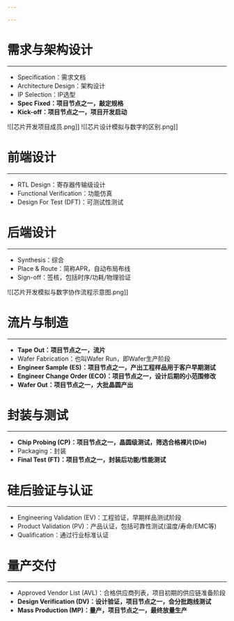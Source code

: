 ```yaml
---

---
```


# 需求与架构设计
---
- Specification：需求文档
- Architecture Design：架构设计
- IP Selection：IP选型
- **Spec Fixed：项目节点之一，敲定规格**
- **Kick-off：项目节点之一，项目开发启动**

![[芯片开发项目成员.png]]
![[芯片设计模拟与数字的区别.png]]
# 前端设计
---
- RTL Design：寄存器传输级设计
- Functional Verification：功能仿真
- Design For Test (DFT)：可测试性测试

# 后端设计
---
- Synthesis：综合
- Place & Route：简称APR，自动布局布线
- Sign-off：签核，包括时序/功耗/物理验证

![[芯片开发模拟与数字协作流程示意图.png]]

# 流片与制造
---
- **Tape Out：项目节点之一，流片**
- Wafer Fabrication：也叫Wafer Run，即Wafer生产阶段
- **Engineer Sample (ES)：项目节点之一，产出工程样品用于客户早期测试**
- **Engineer Change Order (ECO)：项目节点之一，设计后期的小范围修改**
- **Wafer Out：项目节点之一，大批晶圆产出**

# 封装与测试
---
- **Chip Probing (CP)：项目节点之一，晶圆级测试，筛选合格裸片(Die)**
- Packaging：封装
- **Final Test (FT)：项目节点之一，封装后功能/性能测试**

# 硅后验证与认证
---
- Engineering Validation (EV)：工程验证，早期样品测试阶段
- Product Validation (PV)：产品认证，包括可靠性测试(温度/寿命/EMC等)
- Qualification：通过行业标准认证

# 量产交付
---
- Approved Vendor List (AVL)：合格供应商列表，项目初期的供应链准备阶段
- **Design Verification (DV)：设计验证，项目节点之一，会分批跑线测试**
- **Mass Production (MP)：量产，项目节点之一，最终放量生产**



